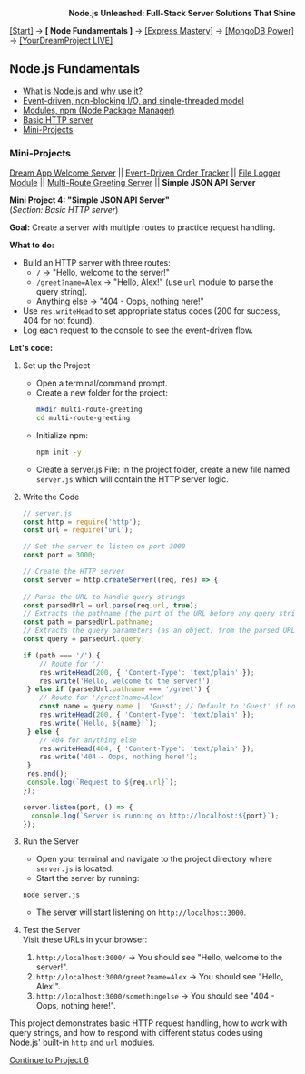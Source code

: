 **<p align="right">Node.js Unleashed: Full-Stack Server Solutions That Shine</p>**

[[Start]](../Introduction.md) → **[ Node Fundamentals ]** → [[Express Mastery]](#express) → [[MongoDB Power]](#mongodb) → [[YourDreamProject LIVE]](#project)

## Node.js Fundamentals
* [What is Node.js and why use it?](1-1.md)
* [Event-driven, non-blocking I/O, and single-threaded model](1-2.md)
* [Modules, npm (Node Package Manager)](1-3.md)
* [Basic HTTP server](1-4.md)
* [Mini-Projects](#Mini-Projects)

### Mini-Projects

[Dream App Welcome Server](1-5.md) || [Event-Driven Order Tracker](1-5-2.md) || [File Logger Module](1-5-3.md) || [Multi-Route Greeting Server](1-5-4.md) || **Simple JSON API Server**

**Mini Project 4: "Simple JSON API Server"**<br /> 
(*Section: Basic HTTP server*)

**Goal:** Create a server with multiple routes to practice request handling.

**What to do:**
- Build an HTTP server with three routes:
  - `/` → "Hello, welcome to the server!"
  - `/greet?name=Alex` → "Hello, Alex!" (use `url` module to parse the query string).
  - Anything else → "404 - Oops, nothing here!"
- Use `res.writeHead` to set appropriate status codes (200 for success, 404 for not found).
- Log each request to the console to see the event-driven flow.

**Let's code:**
1. Set up the Project
   - Open a terminal/command prompt.
   - Create a new folder for the project:
     ```bash
     mkdir multi-route-greeting
     cd multi-route-greeting
     ```
   - Initialize npm:
     ```bash
     npm init -y
     ```
   - Create a server.js File: In the project folder, create a new file named `server.js` which will contain the HTTP server logic.
2. Write the Code
   ```javascript
   // server.js
   const http = require('http');
   const url = require('url');

   // Set the server to listen on port 3000
   const port = 3000;

   // Create the HTTP server
   const server = http.createServer((req, res) => {     
  
   // Parse the URL to handle query strings
   const parsedUrl = url.parse(req.url, true);
   // Extracts the pathname (the part of the URL before any query string) from the parsed URL object
   const path = parsedUrl.pathname;
   // Extracts the query parameters (as an object) from the parsed URL
   const query = parsedUrl.query;

   if (path === '/') {
       // Route for '/'
       res.writeHead(200, { 'Content-Type': 'text/plain' });
       res.write('Hello, welcome to the server!');
    } else if (parsedUrl.pathname === '/greet') {
       // Route for '/greet?name=Alex'
       const name = query.name || 'Guest'; // Default to 'Guest' if no name is provided
       res.writeHead(200, { 'Content-Type': 'text/plain' });
       res.write(`Hello, ${name}!`);
    } else {
       // 404 for anything else
       res.writeHead(404, { 'Content-Type': 'text/plain' });
       res.write('404 - Oops, nothing here!');
    }
    res.end();
    console.log(`Request to ${req.url}`);
   });

   server.listen(port, () => {
     console.log(`Server is running on http://localhost:${port}`);
   });
   ```
3. Run the Server
   - Open your terminal and navigate to the project directory where `server.js` is located.
   - Start the server by running:
   ```bash 
   node server.js
   ```
   - The server will start listening on `http://localhost:3000`.
4. Test the Server<br />
   Visit these URLs in your browser:

   1. `http://localhost:3000/` → You should see "Hello, welcome to the server!".
   2. `http://localhost:3000/greet?name=Alex` → You should see "Hello, Alex!".
   3. `http://localhost:3000/somethingelse` → You should see "404 - Oops, nothing here!".

This project demonstrates basic HTTP request handling, how to work with query strings, and how to respond with different status codes using Node.js' built-in `http` and `url` modules.

[Continue to Project 6](1-5-6.md)
